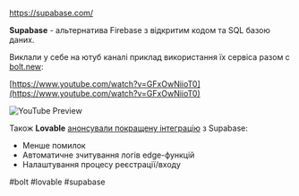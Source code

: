 https://supabase.com/

**Supabase** - альтернатива Firebase з відкритим кодом та SQL базою даних.

Виклали у себе на ютуб каналі приклад використання їх сервіса разом с [bolt.new](https://bolt.new/):

[https://www.youtube.com/watch?v=GFxOwNiioT0](https://www.youtube.com/watch?v=GFxOwNiioT0)

![YouTube Preview](https://img.youtube.com/vi/GFxOwNiioT0/mqdefault.jpg)


Також **Lovable** [анонсували покращену інтеграцію](https://x.com/lovable_dev/status/1888990081286844574?mx=2) з Supabase:
*   Менше помилок
*   Автоматичне зчитування логів edge-функцій
*   Налаштування процесу реєстрації/входу


#bolt #lovable #supabase
